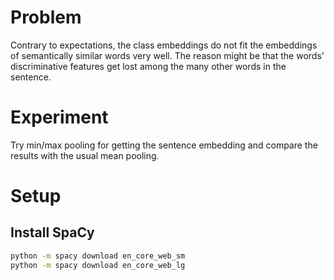 # Problem

Contrary to expectations, the class embeddings do not fit the embeddings 
of semantically similar words very well. The reason might be that the 
words' discriminative features get lost among the many other words in 
the sentence.

# Experiment

Try min/max pooling for getting the sentence embedding and compare the 
results with the usual mean pooling.

# Setup

## Install SpaCy

```bash
python -m spacy download en_core_web_sm
python -m spacy download en_core_web_lg
```
